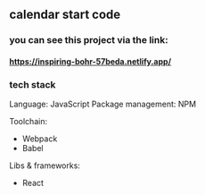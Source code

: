 ## calendar start code

### you can see this project via the link:

#### https://inspiring-bohr-57beda.netlify.app/

### tech stack

Language: JavaScript
Package management: NPM

Toolchain:

- Webpack
- Babel

Libs & frameworks:

- React
